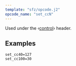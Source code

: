 ```yaml
---
template: "sfz/opcode.j2"
opcode_name: "set_ccN"
---
```

Used under the ‹[control]› header.

## Examples

```sfz
set_cc40=127
set_cc100=30
```


[control]: ../headers/control.md
